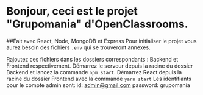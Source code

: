 # Bonjour, ceci est le projet "Grupomania" d'OpenClassrooms.
##Fait avec React, Node, MongoDB et Express
Pour initialiser le projet vous aurez besoin des fichiers `.env` qui se trouveront annexes.

Rajoutez ces fichiers dans les dossiers correspondants : Backend et Frontend respectivement.
Démarrez le serveur depuis la racine du dossier Backend et lancez la commande `npm start`.
Démarrez React depuis la racine du dossier Frontend avec la commande `yarn start`
Les identifiants pour le compte admin sont:
id: admin@gmail.com
password: grupomania
